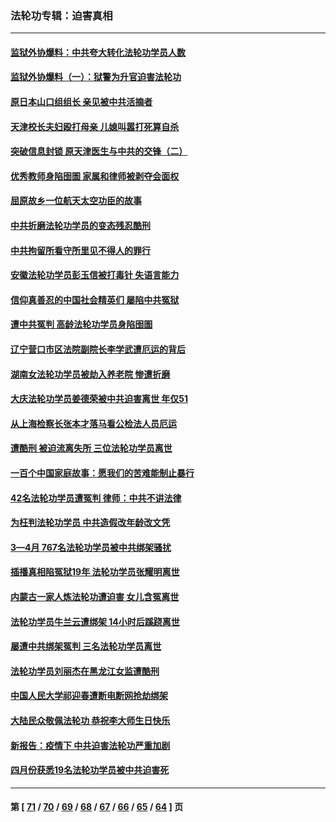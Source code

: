 ### 法轮功专辑：迫害真相
---
#### [监狱外协爆料：中共夸大转化法轮功学员人数](../../pages/nf4379/n13769180.md?06300430) 
#### [监狱外协爆料（一）：狱警为升官迫害法轮功](../../pages/nf4379/n13768538.md?06300430) 
#### [原日本山口组组长 亲见被中共活摘者](../../pages/nf4379/n13767360.md?06300430) 
#### [天津校长夫妇殴打母亲 儿媳叫嚣打死算自杀](../../pages/nf4379/n13767387.md?06300430) 
#### [突破信息封锁 原天津医生与中共的交锋（二）](../../pages/nf4379/n13767437.md?06300430) 
#### [优秀教师身陷囹圄 家属和律师被剥夺会面权](../../pages/nf4379/n13765832.md?06300430) 
#### [屈原故乡一位航天太空功臣的故事](../../pages/nf4379/n13764742.md?06300430) 
#### [中共折磨法轮功学员的变态残忍酷刑](../../pages/nf4379/n13762772.md?06300430) 
#### [中共拘留所看守所里见不得人的罪行](../../pages/nf4379/n13761656.md?06300430) 
#### [安徽法轮功学员彭玉信被打毒针 失语言能力](../../pages/nf4379/n13760892.md?06300430) 
#### [信仰真善忍的中国社会精英们 屡陷中共冤狱](../../pages/nf4379/n13760120.md?06300430) 
#### [遭中共冤判 高龄法轮功学员身陷囹圄](../../pages/nf4379/n13759378.md?06300430) 
#### [辽宁营口市区法院副院长李学武遭厄运的背后](../../pages/nf4379/n13757782.md?06300430) 
#### [湖南女法轮功学员被劫入养老院 惨遭折磨](../../pages/nf4379/n13756608.md?06300430) 
#### [大庆法轮功学员姜德荣被中共迫害离世 年仅51](../../pages/nf4379/n13755805.md?06300430) 
#### [从上海检察长张本才落马看公检法人员厄运](../../pages/nf4379/n13755011.md?06300430) 
#### [遭酷刑 被迫流离失所 三位法轮功学员离世](../../pages/nf4379/n13754229.md?06300430) 
#### [一百个中国家庭故事：愿我们的苦难能制止暴行](../../pages/nf4379/n13753117.md?06300430) 
#### [42名法轮功学员遭冤判 律师：中共不讲法律](../../pages/nf4379/n13753469.md?06300430) 
#### [为枉判法轮功学员 中共造假改年龄改文凭](../../pages/nf4379/n13752835.md?06300430) 
#### [3—4月 767名法轮功学员被中共绑架骚扰](../../pages/nf4379/n13732751.md?06300430) 
#### [插播真相陷冤狱19年 法轮功学员张耀明离世](../../pages/nf4379/n13748009.md?06300430) 
#### [内蒙古一家人炼法轮功遭迫害 女儿含冤离世](../../pages/nf4379/n13744475.md?06300430) 
#### [法轮功学员牛兰云遭绑架 14小时后蹊跷离世](../../pages/nf4379/n13744926.md?06300430) 
#### [屡遭中共绑架冤判 三名法轮功学员离世](../../pages/nf4379/n13743718.md?06300430) 
#### [法轮功学员刘丽杰在黑龙江女监遭酷刑](../../pages/nf4379/n13740915.md?06300430) 
#### [中国人民大学祁迎春遭断电断网抢劫绑架](../../pages/nf4379/n13730164.md?06300430) 
#### [大陆民众敬佩法轮功 恭祝李大师生日快乐](../../pages/nf4379/n13734669.md?06300430) 
#### [新报告：疫情下 中共迫害法轮功严重加剧](../../pages/nf4379/n13732612.md?06300430) 
#### [四月份获悉19名法轮功学员被中共迫害死](../../pages/nf4379/n13731456.md?06300430) 

---
#### 第 [ [71](./71.md?06300430) / [70](./70.md?06300430) / [69](./69.md?06300430) / [68](./68.md?06300430) / [67](./67.md?06300430) / [66](./66.md?06300430) / [65](./65.md?06300430) / [64](./64.md?06300430) ] 页
